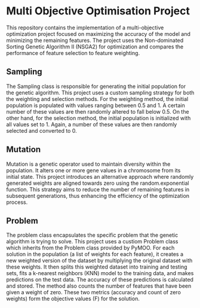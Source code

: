 # Multi Objective Optimisation Project

This repository contains the implementation of a multi-objective optimization project focused on maximizing the accuracy of the model and minimizing the remaining features. The project uses the Non-dominated Sorting Genetic Algorithm II (NSGA2) for optimization and compares the performance of feature selection to feature weighting.

## Sampling
The Sampling class is responsible for generating the initial population for the genetic algorithm. This project uses a custom sampling strategy for both the weighting and selection methods. For the weighting method, the initial population is populated with values ranging between 0.5 and 1. A certain number of these values are then randomly altered to fall below 0.5. On the other hand, for the selection method, the initial population is initialized with all values set to 1. Again, a number of these values are then randomly selected and converted to 0.

## Mutation
Mutation is a genetic operator used to maintain diversity within the population. It alters one or more gene values in a chromosome from its initial state. This project introduces an alternative approach where randomly generated weights are aligned towards zero using the random.exponential function. This strategy aims to reduce the number of remaining features in subsequent generations, thus enhancing the efficiency of the optimization process.

## Problem

The problem class encapsulates the specific problem that the genetic algorithm is trying to solve. This project uses a custiom Problem class which inherits from the Problem class provided by PyMOO. For each solution in the population (a list of weights for each feature), it creates a new weighted version of the dataset by multiplying the original dataset with these weights. It then splits this weighted dataset into training and testing sets, fits a k-nearest neighbors (KNN) model to the training data, and makes predictions on the test data. The accuracy of these predictions is calculated and stored. The method also counts the number of features that have been given a weight of zero. These two metrics (accuracy and count of zero weights) form the objective values (F) for the solution.
